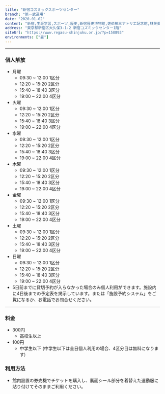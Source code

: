 ```yaml
---
title: "新宿コズミックスポーツセンター"
branch: "第一武道場"
date: "2020-01-02"
content: "新宿,生涯学習,スポーツ,歴史,新宿歴史博物館,佐伯祐三アトリエ記念館,林芙美子記念館,生涯学習館,文化,国際交流,ギャラリーオーガードみるっく,新宿シティーハーフマラソン,区民健康マラソン,多文化共生プラザ,観光,子供,地域,ホール,新宿コズミックセンター,新宿文化センター,新宿歴史博物館,レガス,新宿未来創造財団"
address: "東京都新宿区大久保3-1-2 新宿コズミックセンター1階"
siteUrl: "https://www.regasu-shinjuku.or.jp/?p=158893"
environments: ["畳"]
---
```


---
### 個人解放
- 月曜
    - 09:30 ~ 12:00 1区分
    - 12:20 ~ 15:20 2区分
    - 15:40 ~ 18:40 3区分
    - 19:00 ~ 22:00 4区分
- 火曜 
    - 09:30 ~ 12:00 1区分
    - 12:20 ~ 15:20 2区分
    - 15:40 ~ 18:40 3区分
    - 19:00 ~ 22:00 4区分
- 水曜
    - 09:30 ~ 12:00 1区分
    - 12:20 ~ 15:20 2区分
    - 15:40 ~ 18:40 3区分
    - 19:00 ~ 22:00 4区分
- 木曜 
    - 09:30 ~ 12:00 1区分
    - 12:20 ~ 15:20 2区分
    - 15:40 ~ 18:40 3区分
    - 19:00 ~ 22:00 4区分
- 金曜
    - 09:30 ~ 12:00 1区分
    - 12:20 ~ 15:20 2区分
    - 15:40 ~ 18:40 3区分
    - 19:00 ~ 22:00 4区分
- 土曜
    - 09:30 ~ 12:00 1区分
    - 12:20 ~ 15:20 2区分
    - 15:40 ~ 18:40 3区分
    - 19:00 ~ 22:00 4区分
- 日曜
    - 09:30 ~ 12:00 1区分
    - 12:20 ~ 15:20 2区分
    - 15:40 ~ 18:40 3区分
    - 19:00 ~ 22:00 4区分
- 5日前までに貸切予約が入らなかった場合のみ個人利用ができます。施設内に4日後までの予定表を掲示しています。または「施設予約システム」をご覧になるか、お電話でお問合せください。

---
### 料金
- 300円
    - 高校生以上
- 100円
    - 中学生以下 (中学生以下は全日個人利用の場合、4区分目は無料になります)

### 利用方法
- 館内設置の券売機でチケットを購入し、裏面シール部分を着替えた運動服に貼り付けてそのままご利用ください。